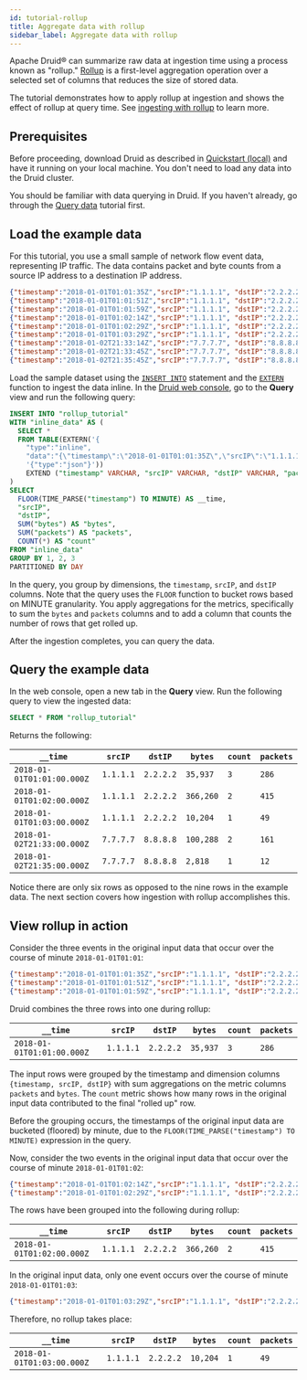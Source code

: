 ```yaml
---
id: tutorial-rollup
title: Aggregate data with rollup
sidebar_label: Aggregate data with rollup
---
```


<!--
  ~ Licensed to the Apache Software Foundation (ASF) under one
  ~ or more contributor license agreements.  See the NOTICE file
  ~ distributed with this work for additional information
  ~ regarding copyright ownership.  The ASF licenses this file
  ~ to you under the Apache License, Version 2.0 (the
  ~ "License"); you may not use this file except in compliance
  ~ with the License.  You may obtain a copy of the License at
  ~
  ~   http://www.apache.org/licenses/LICENSE-2.0
  ~
  ~ Unless required by applicable law or agreed to in writing,
  ~ software distributed under the License is distributed on an
  ~ "AS IS" BASIS, WITHOUT WARRANTIES OR CONDITIONS OF ANY
  ~ KIND, either express or implied.  See the License for the
  ~ specific language governing permissions and limitations
  ~ under the License.
  -->


Apache Druid&circledR; can summarize raw data at ingestion time using a process known as "rollup." [Rollup](../ingestion/rollup.md) is a first-level aggregation operation over a selected set of columns that reduces the size of stored data.

The tutorial demonstrates how to apply rollup at ingestion and shows the effect of rollup at query time. See [ingesting with rollup](https://druid.apache.org/docs/latest/multi-stage-query/concepts/#rollup) to learn more. 

## Prerequisites

Before proceeding, download Druid as described in [Quickstart (local)](index.md) and have it running on your local machine. You don't need to load any data into the Druid cluster.

You should be familiar with data querying in Druid. If you haven't already, go through the [Query data](../tutorials/tutorial-query.md) tutorial first.


## Load the example data

For this tutorial, you use a small sample of network flow event data, representing IP traffic.
The data contains packet and byte counts from a source IP address to a destination IP address.

```json
{"timestamp":"2018-01-01T01:01:35Z","srcIP":"1.1.1.1", "dstIP":"2.2.2.2","packets":20,"bytes":9024}
{"timestamp":"2018-01-01T01:01:51Z","srcIP":"1.1.1.1", "dstIP":"2.2.2.2","packets":255,"bytes":21133}
{"timestamp":"2018-01-01T01:01:59Z","srcIP":"1.1.1.1", "dstIP":"2.2.2.2","packets":11,"bytes":5780}
{"timestamp":"2018-01-01T01:02:14Z","srcIP":"1.1.1.1", "dstIP":"2.2.2.2","packets":38,"bytes":6289}
{"timestamp":"2018-01-01T01:02:29Z","srcIP":"1.1.1.1", "dstIP":"2.2.2.2","packets":377,"bytes":359971}
{"timestamp":"2018-01-01T01:03:29Z","srcIP":"1.1.1.1", "dstIP":"2.2.2.2","packets":49,"bytes":10204}
{"timestamp":"2018-01-02T21:33:14Z","srcIP":"7.7.7.7", "dstIP":"8.8.8.8","packets":38,"bytes":6289}
{"timestamp":"2018-01-02T21:33:45Z","srcIP":"7.7.7.7", "dstIP":"8.8.8.8","packets":123,"bytes":93999}
{"timestamp":"2018-01-02T21:35:45Z","srcIP":"7.7.7.7", "dstIP":"8.8.8.8","packets":12,"bytes":2818}
```

Load the sample dataset using the [`INSERT INTO`](../multi-stage-query/reference.md/#insert) statement and the [`EXTERN`](../multi-stage-query/reference.md/#extern-function) function to ingest the data inline. In the [Druid web console](../operations/web-console.md), go to the **Query** view and run the following query:

```sql
INSERT INTO "rollup_tutorial"
WITH "inline_data" AS (
  SELECT *
  FROM TABLE(EXTERN('{
    "type":"inline",
    "data":"{\"timestamp\":\"2018-01-01T01:01:35Z\",\"srcIP\":\"1.1.1.1\",\"dstIP\":\"2.2.2.2\",\"packets\":20,\"bytes\":9024}\n{\"timestamp\":\"2018-01-01T01:02:14Z\",\"srcIP\":\"1.1.1.1\",\"dstIP\":\"2.2.2.2\",\"packets\":38,\"bytes\":6289}\n{\"timestamp\":\"2018-01-01T01:01:59Z\",\"srcIP\":\"1.1.1.1\",\"dstIP\":\"2.2.2.2\",\"packets\":11,\"bytes\":5780}\n{\"timestamp\":\"2018-01-01T01:01:51Z\",\"srcIP\":\"1.1.1.1\",\"dstIP\":\"2.2.2.2\",\"packets\":255,\"bytes\":21133}\n{\"timestamp\":\"2018-01-01T01:02:29Z\",\"srcIP\":\"1.1.1.1\",\"dstIP\":\"2.2.2.2\",\"packets\":377,\"bytes\":359971}\n{\"timestamp\":\"2018-01-01T01:03:29Z\",\"srcIP\":\"1.1.1.1\",\"dstIP\":\"2.2.2.2\",\"packets\":49,\"bytes\":10204}\n{\"timestamp\":\"2018-01-02T21:33:14Z\",\"srcIP\":\"7.7.7.7\",\"dstIP\":\"8.8.8.8\",\"packets\":38,\"bytes\":6289}\n{\"timestamp\":\"2018-01-02T21:33:45Z\",\"srcIP\":\"7.7.7.7\",\"dstIP\":\"8.8.8.8\",\"packets\":123,\"bytes\":93999}\n{\"timestamp\":\"2018-01-02T21:35:45Z\",\"srcIP\":\"7.7.7.7\",\"dstIP\":\"8.8.8.8\",\"packets\":12,\"bytes\":2818}"}', 
    '{"type":"json"}')) 
    EXTEND ("timestamp" VARCHAR, "srcIP" VARCHAR, "dstIP" VARCHAR, "packets" BIGINT, "bytes" BIGINT)
)
SELECT
  FLOOR(TIME_PARSE("timestamp") TO MINUTE) AS __time,
  "srcIP",
  "dstIP",
  SUM("bytes") AS "bytes",
  SUM("packets") AS "packets",
  COUNT(*) AS "count"
FROM "inline_data"
GROUP BY 1, 2, 3
PARTITIONED BY DAY
```

In the query, you group by dimensions, the `timestamp`, `srcIP`, and `dstIP` columns. Note that the query uses the `FLOOR` function to bucket rows based on MINUTE granularity.
You apply aggregations for the metrics, specifically to sum the `bytes` and `packets` columns and to add a column that counts the number of rows that get rolled up.

After the ingestion completes, you can query the data.

## Query the example data

In the web console, open a new tab in the **Query** view. Run the following query to view the ingested data:

```sql
SELECT * FROM "rollup_tutorial"
```

Returns the following:

| `__time` | `srcIP` | `dstIP` | `bytes` | `count` | `packets` |
| -- | -- | -- | -- | -- | -- |
| `2018-01-01T01:01:00.000Z` | `1.1.1.1` | `2.2.2.2` | `35,937` | `3` | `286` |
| `2018-01-01T01:02:00.000Z` | `1.1.1.1` | `2.2.2.2` | `366,260` | `2` | `415` |
| `2018-01-01T01:03:00.000Z` | `1.1.1.1` | `2.2.2.2` | `10,204` | `1` | `49` |
| `2018-01-02T21:33:00.000Z` | `7.7.7.7` | `8.8.8.8` | `100,288` | `2` | `161` |
| `2018-01-02T21:35:00.000Z` | `7.7.7.7` | `8.8.8.8` | `2,818` | `1` | `12` |

Notice there are only six rows as opposed to the nine rows in the example data. The next section covers how ingestion with rollup accomplishes this.

## View rollup in action

Consider the three events in the original input data that occur over the course of minute `2018-01-01T01:01`:

```json
{"timestamp":"2018-01-01T01:01:35Z","srcIP":"1.1.1.1", "dstIP":"2.2.2.2","packets":20,"bytes":9024}
{"timestamp":"2018-01-01T01:01:51Z","srcIP":"1.1.1.1", "dstIP":"2.2.2.2","packets":255,"bytes":21133}
{"timestamp":"2018-01-01T01:01:59Z","srcIP":"1.1.1.1", "dstIP":"2.2.2.2","packets":11,"bytes":5780}
```

Druid combines the three rows into one during rollup:

| `__time` | `srcIP` | `dstIP` | `bytes` | `count` | `packets` |
| -- | -- | -- | -- | -- | -- |
| `2018-01-01T01:01:00.000Z` | `1.1.1.1` | `2.2.2.2` | `35,937` | `3` | `286` |

The input rows were grouped by the timestamp and dimension columns `{timestamp, srcIP, dstIP}` with sum aggregations on the metric columns `packets` and `bytes`. The `count` metric shows how many rows in the original input data contributed to the final "rolled up" row.

Before the grouping occurs, the timestamps of the original input data are bucketed (floored) by minute, due to the `FLOOR(TIME_PARSE("timestamp") TO MINUTE)` expression in the query.

Now, consider the two events in the original input data that occur over the course of minute `2018-01-01T01:02`:

```json
{"timestamp":"2018-01-01T01:02:14Z","srcIP":"1.1.1.1", "dstIP":"2.2.2.2","packets":38,"bytes":6289}
{"timestamp":"2018-01-01T01:02:29Z","srcIP":"1.1.1.1", "dstIP":"2.2.2.2","packets":377,"bytes":359971}
```

The rows have been grouped into the following during rollup:

| `__time` | `srcIP` | `dstIP` | `bytes` | `count` | `packets` |
| -- | -- | -- | -- | -- | -- |
| `2018-01-01T01:02:00.000Z` | `1.1.1.1` | `2.2.2.2` | `366,260` | `2` | `415` |

In the original input data, only one event occurs over the course of minute `2018-01-01T01:03`:

```json
{"timestamp":"2018-01-01T01:03:29Z","srcIP":"1.1.1.1", "dstIP":"2.2.2.2","packets":49,"bytes":10204}
```

Therefore, no rollup takes place:

| `__time` | `srcIP` | `dstIP` | `bytes` | `count` | `packets` |
| -- | -- | -- | -- | -- | -- |
| `2018-01-01T01:03:00.000Z` | `1.1.1.1` | `2.2.2.2` | `10,204` | `1` | `49` |


